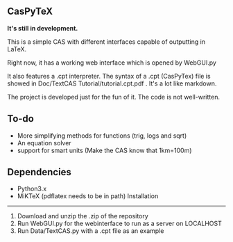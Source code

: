 CasPyTeX
------------------------------
**It's still in development.**

This is a simple CAS with different interfaces capable of outputting in LaTeX.

Right now, it has a working web interface which is opened by WebGUI.py

It also features a .cpt interpreter. The syntax of a .cpt (CasPyTex) file is showed in Doc/TextCAS Tutorial/tutorial.cpt.pdf . It's a lot like markdown.

The project is developed just for the fun of it. The code is not  well-written.


To-do
-------------
- More simplifying methods for functions (trig, logs and sqrt)
- An equation solver
- support for smart units (Make the CAS know that 1km=100m)

Dependencies
-------------
- Python3.x
- MiKTeX (pdflatex needs to be in path)
Installation
--------------
1. Download and unzip the .zip of the repository
2. Run WebGUI.py for the webinterface to run as a server on LOCALHOST
3. Run Data/TextCAS.py with a .cpt file as an example 
